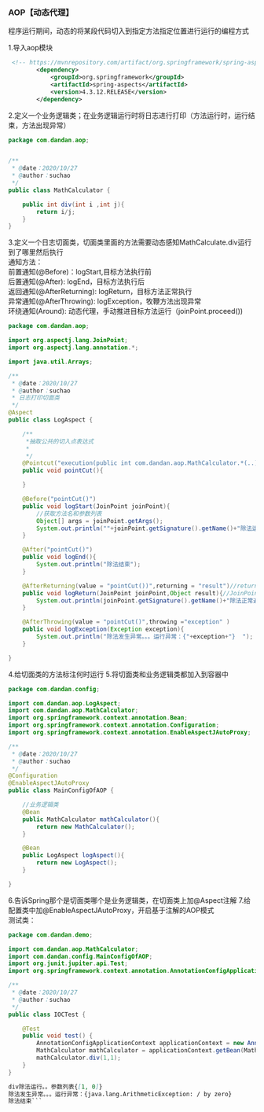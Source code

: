 ### AOP【动态代理】  
程序运行期间，动态的将某段代码切入到指定方法指定位置进行运行的编程方式  

1.导入aop模块  
```xml
 <!-- https://mvnrepository.com/artifact/org.springframework/spring-aspects -->
        <dependency>
            <groupId>org.springframework</groupId>
            <artifactId>spring-aspects</artifactId>
            <version>4.3.12.RELEASE</version>
        </dependency>
```
2.定义一个业务逻辑类；在业务逻辑运行时将日志进行打印（方法运行时，运行结束，方法出现异常）

```java
package com.dandan.aop;


/**
 * @date：2020/10/27
 * @author：suchao
 */
public class MathCalculator {

    public int div(int i ,int j){
        return i/j;
    }
}

```  
3.定义一个日志切面类，切面类里面的方法需要动态感知MathCalculate.div运行到了哪里然后执行  
        通知方法：  
            前置通知(@Before)：logStart,目标方法执行前    
            后置通知(@After): logEnd，目标方法执行后  
            返回通知(@AfterReturning): logReturn，目标方法正常执行  
            异常通知(@AfterThrowing): logException，牧鞭方法出现异常  
            环绕通知(Around): 动态代理，手动推进目标方法运行（joinPoint.proceed()) 
```java
package com.dandan.aop;

import org.aspectj.lang.JoinPoint;
import org.aspectj.lang.annotation.*;

import java.util.Arrays;

/**
 * @date：2020/10/27
 * @author：suchao
 * 日志打印切面类
 */
@Aspect
public class LogAspect {

    /**
     *抽取公共的切入点表达式
     *
     */
    @Pointcut("execution(public int com.dandan.aop.MathCalculator.*(..))")
    public void pointCut(){

    }

    @Before("pointCut()")
    public void logStart(JoinPoint joinPoint){
        //获取方法名和参数列表
        Object[] args = joinPoint.getArgs();
        System.out.println(""+joinPoint.getSignature().getName()+"除法运行。。参数列表{"+ Arrays.asList(args)+"} ");
    }

    @After("pointCut()")
    public void logEnd(){
        System.out.println("除法结束");
    }

    @AfterReturning(value = "pointCut())",returning = "result")//return封装返回结果
    public void logReturn(JoinPoint joinPoint,Object result){//JoinPoint放在参数首位
        System.out.println(joinPoint.getSignature().getName()+"除法正常返回。。。运行结果：{"+result+"} ");
    }

    @AfterThrowing(value = "pointCut()",throwing ="exception" )
    public void logException(Exception exception){
        System.out.println("除法发生异常。。。运行异常：{"+exception+"}  ");
    }

}


```
4.给切面类的方法标注何时运行
5.将切面类和业务逻辑类都加入到容器中
```java
package com.dandan.config;

import com.dandan.aop.LogAspect;
import com.dandan.aop.MathCalculator;
import org.springframework.context.annotation.Bean;
import org.springframework.context.annotation.Configuration;
import org.springframework.context.annotation.EnableAspectJAutoProxy;

/**
 * @date：2020/10/27
 * @author：suchao
 */
@Configuration
@EnableAspectJAutoProxy
public class MainConfigOfAOP {

    //业务逻辑类
    @Bean
    public MathCalculator mathCalculator(){
        return new MathCalculator();
    }

    @Bean
    public LogAspect logAspect(){
        return new LogAspect();
    }

}

``` 
6.告诉Spring那个是切面类哪个是业务逻辑类，在切面类上加@Aspect注解
7.给配置类中加@EnableAspectJAutoProxy，开启基于注解的AOP模式    
测试类：
```java
package com.dandan.demo;

import com.dandan.aop.MathCalculator;
import com.dandan.config.MainConfigOfAOP;
import org.junit.jupiter.api.Test;
import org.springframework.context.annotation.AnnotationConfigApplicationContext;

/**
 * @date：2020/10/27
 * @author：suchao
 */
public class IOCTest {

    @Test
    public void test() {
        AnnotationConfigApplicationContext applicationContext = new AnnotationConfigApplicationContext(MainConfigOfAOP.class);
        MathCalculator mathCalculator = applicationContext.getBean(MathCalculator.class);
        mathCalculator.div(1,1);
    }
}

```
```md
div除法运行。。参数列表{[1, 0]} 
除法发生异常。。。运行异常：{java.lang.ArithmeticException: / by zero}  
除法结束```